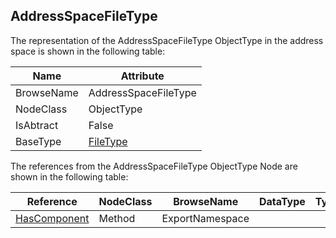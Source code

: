<!-- objecttype -->
## AddressSpaceFileType
The representation of the AddressSpaceFileType ObjectType in the address space is shown in the following table:  

|Name|Attribute|
|---|---|
|BrowseName|AddressSpaceFileType|
|NodeClass|ObjectType|
|IsAbtract|False|
|BaseType|[FileType](../../../Part5/ObjectTypes/FileType/readme.md)|

The references from the AddressSpaceFileType ObjectType Node are shown in the following table:  

|Reference|NodeClass|BrowseName|DataType|TypeDefinition|ModellingRule|
|---|---|---|---|---|---|
|[HasComponent](../../../Part3/ReferenceTypes/HasComponent/readme.md)|Method|ExportNamespace|||[Optional](../../Objects/Optional/readme.md)|

